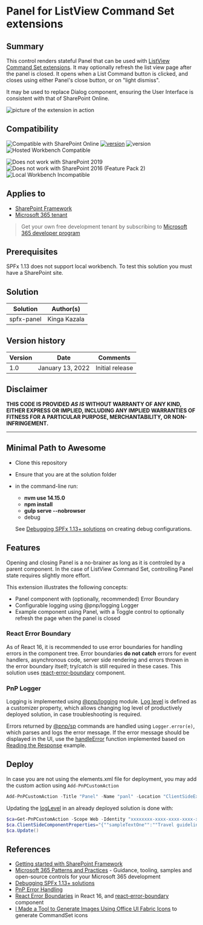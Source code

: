 # Panel for ListView Command Set extensions

## Summary

This control renders stateful Panel that can be used with [ListView Command Set extensions](https://docs.microsoft.com/en-us/sharepoint/dev/spfx/extensions/get-started/building-simple-cmdset-with-dialog-api). It may optionally refresh the list view page after the panel is closed.
It opens when a List Command button is clicked, and closes using either Panel's close button, or on "light dismiss".

It may be used to replace Dialog component, ensuring the User Interface is consistent with that of SharePoint Online.

![picture of the extension in action](https://github.com/kkazala/spfx-Panel/blob/main/assets/Panel.gif)

## Compatibility

![Compatible with SharePoint Online](https://img.shields.io/badge/SharePoint%20Online-Compatible-green.svg)
[![version](https://img.shields.io/badge/SPFx-1.13.1-green)](https://docs.microsoft.com/sharepoint/dev/spfx/sharepoint-framework-overview)  ![version](https://img.shields.io/badge/Node.js-14.15.0-green)
![Hosted Workbench Compatible](https://img.shields.io/badge/Hosted%20Workbench-Compatible-green.svg)

![Does not work with SharePoint 2019](https://img.shields.io/badge/SharePoint%20Server%202019-Incompatible-red.svg "SharePoint Server 2019 requires SPFx 1.4.1 or lower")
![Does not work with SharePoint 2016 (Feature Pack 2)](https://img.shields.io/badge/SharePoint%20Server%202016%20(Feature%20Pack%202)-Incompatible-red.svg "SharePoint Server 2016 Feature Pack 2 requires SPFx 1.1")
![Local Workbench Incompatible](https://img.shields.io/badge/Local%20Workbench-Incompatible-red.svg)

## Applies to

- [SharePoint Framework](https://aka.ms/spfx)
- [Microsoft 365 tenant](https://docs.microsoft.com/en-us/sharepoint/dev/spfx/set-up-your-developer-tenant)

> Get your own free development tenant by subscribing to [Microsoft 365 developer program](http://aka.ms/o365devprogram)

## Prerequisites

SPFx 1.13 does not support local workbench. To test this solution you must have a SharePoint site.

## Solution

Solution|Author(s)
--------|---------
spfx-panel | Kinga Kazala

## Version history

Version|Date|Comments
-------|----|--------
1.0|January 13, 2022|Initial release

## Disclaimer

**THIS CODE IS PROVIDED *AS IS* WITHOUT WARRANTY OF ANY KIND, EITHER EXPRESS OR IMPLIED, INCLUDING ANY IMPLIED WARRANTIES OF FITNESS FOR A PARTICULAR PURPOSE, MERCHANTABILITY, OR NON-INFRINGEMENT.**

---

## Minimal Path to Awesome

- Clone this repository
- Ensure that you are at the solution folder
- in the command-line run:
  - **nvm use 14.15.0**
  - **npm install**
  - **gulp serve --nobrowser**
  - debug

  See [Debugging SPFx 1.13+ solutions](https://dev.to/kkazala/debugging-spfx-113-solutions-11cd) on creating debug configurations.

## Features

Opening and closing Panel is a no-brainer as long as it is controled by a parent component.
In the case of ListView Command Set, controlling Panel state requires slightly more effort.

This extension illustrates the following concepts:

- Panel component with (optionally, recommended) Error Boundary
- Configurable logging using  @pnp/logging Logger
- Example component using Panel, with a Toggle control to optionally refresh the page when the panel is closed

### React Error Boundary

As of React 16, it is recommended to use error boundaries for handling errors in the component tree.
Error boundaries **do not catch** errors for event handlers, asynchronous code, server side rendering and errors thrown in the error boundary itself; try/catch is still required in these cases.
This solution uses [react-error-boundary](https://www.npmjs.com/package/react-error-boundary) component.

### PnP Logger

Logging is implemented using [@pnp/logging](https://pnp.github.io/pnpjs/logging) module. [Log level](https://pnp.github.io/pnpjs/logging/#log-levels) is defined as a customizer property, which allows changing log level of productively deployed solution, in case troubleshooting is required.

Errors returned by [@pnp/sp](https://pnp.github.io/pnpjs/sp/#pnpsp) commands are handled using `Logger.error(e)`, which parses and logs the error message. If the error message should be displayed in the UI, use the [handleError](src\common\errorhandler.ts) function  implemented based on [Reading the Response](https://pnp.github.io/pnpjs/concepts/error-handling/#reading-the-response) example.

## Deploy

In case you are not using the elements.xml file for deployment, you may add the custom action using `Add-PnPCustomAction`

```powershell
Add-PnPCustomAction -Title "Panel" -Name "panl" -Location "ClientSideExtension.ListViewCommandSet.CommandBar" -ClientSideComponentId "xxxxxxxx-xxxx-xxxx-xxxx-xxxxxxxxxxxx" -ClientSideComponentProperties "{""sampleTextOne"":""Travel guidelines"", ""sampleTextTwo"":""Trip report"", ""logLevel"":""3""}" -RegistrationId 100 -RegistrationType List -Scope Web
```

Updating the [logLevel](https://pnp.github.io/pnpjs/logging/#log-levels) in an already deployed solution is done with:

```powershell
$ca=Get-PnPCustomAction -Scope Web -Identity "xxxxxxxx-xxxx-xxxx-xxxx-xxxxxxxxxxxx"
$ca.ClientSideComponentProperties="{""sampleTextOne"":""Travel guidelines"", ""sampleTextTwo"":""Trip report"", ""logLevel"":""1""}"
$ca.Update()
```

## References

- [Getting started with SharePoint Framework](https://docs.microsoft.com/en-us/sharepoint/dev/spfx/set-up-your-developer-tenant)
- [Microsoft 365 Patterns and Practices](https://aka.ms/m365pnp) - Guidance, tooling, samples and open-source controls for your Microsoft 365 development
- [Debugging SPFx 1.13+ solutions](https://dev.to/kkazala/debugging-spfx-113-solutions-11cd)
- [PnP Error Handling](https://pnp.github.io/pnpjs/concepts/error-handling/)
- [React Error Boundaries](https://reactjs.org/docs/error-boundaries.html) in React 16, and [react-error-boundary](https://www.npmjs.com/package/react-error-boundary) component
- [I Made a Tool to Generate Images Using Office UI Fabric Icons](https://joshmccarty.com/made-tool-generate-images-using-office-ui-fabric-icons/) to generate CommandSet icons
